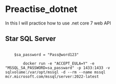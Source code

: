 # Preactise_dotnet
In this I will practice how to use .net core 7 web API


## Star SQL Server

```Terminal Command

    $sa_password = "Pass@word123"

        docker run -e "ACCEPT_EULA=Y" -e "MSSQL_SA_PASSWORD=sa_passward" -p 1433:1433 -v sqlvolume:/var/opt/mssql -d --rm --name mssql mcr.microsoft.com/mssql/server:2022-latest
```